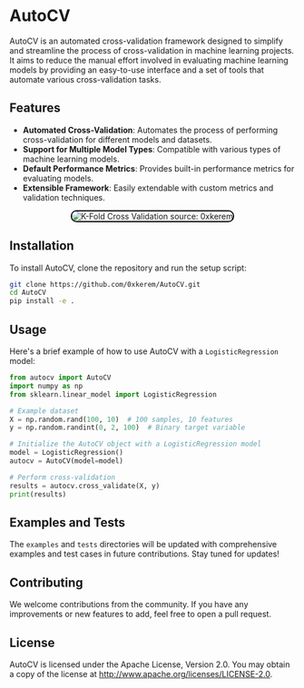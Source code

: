 # AutoCV

AutoCV is an automated cross-validation framework designed to simplify and streamline the process of cross-validation in machine learning projects. It aims to reduce the manual effort involved in evaluating machine learning models by providing an easy-to-use interface and a set of tools that automate various cross-validation tasks.

## Features

- **Automated Cross-Validation**: Automates the process of performing cross-validation for different models and datasets.
- **Support for Multiple Model Types**: Compatible with various types of machine learning models.
- **Default Performance Metrics**: Provides built-in performance metrics for evaluating models.
- **Extensible Framework**: Easily extendable with custom metrics and validation techniques.

<div style="text-align: center;">
  <img src="https://i.ibb.co/2qxCG23/cv.gif" alt="K-Fold Cross Validation source: 0xkerem" style="border: 2px solid black; border-radius: 10px;">
</div>

## Installation

To install AutoCV, clone the repository and run the setup script:

```sh
git clone https://github.com/0xkerem/AutoCV.git
cd AutoCV
pip install -e .
```

## Usage

Here's a brief example of how to use AutoCV with a `LogisticRegression` model:

```python
from autocv import AutoCV
import numpy as np
from sklearn.linear_model import LogisticRegression

# Example dataset
X = np.random.rand(100, 10)  # 100 samples, 10 features
y = np.random.randint(0, 2, 100)  # Binary target variable

# Initialize the AutoCV object with a LogisticRegression model
model = LogisticRegression()
autocv = AutoCV(model=model)

# Perform cross-validation
results = autocv.cross_validate(X, y)
print(results)
```

## Examples and Tests

The `examples` and `tests` directories will be updated with comprehensive examples and test cases in future contributions. Stay tuned for updates!

## Contributing

We welcome contributions from the community. If you have any improvements or new features to add, feel free to open a pull request.

## License

AutoCV is licensed under the Apache License, Version 2.0. You may obtain a copy of the license at http://www.apache.org/licenses/LICENSE-2.0.